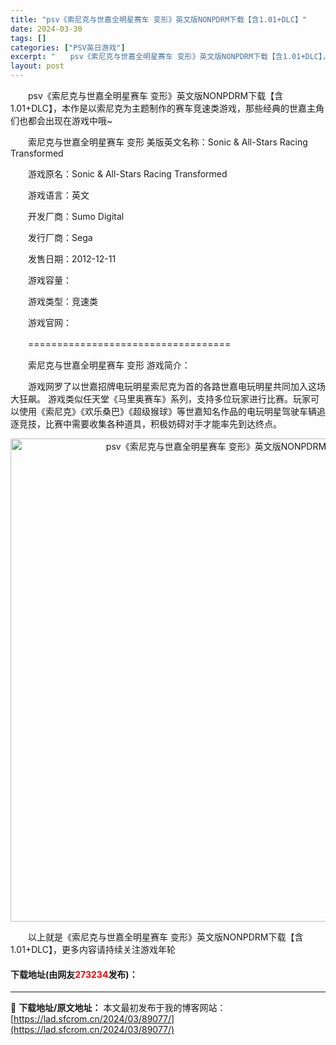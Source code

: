 ```yaml
---
title: "psv《索尼克与世嘉全明星赛车 变形》英文版NONPDRM下载【含1.01+DLC】"
date: 2024-03-30
tags: []
categories: ["PSV英日游戏"]
excerpt: "　　psv《索尼克与世嘉全明星赛车 变形》英文版NONPDRM下载【含1.01+DLC】，本作是以索尼克为主题制作的赛车竞速类游戏，那些经典的世嘉主角们也都会出现在游戏中哦~ 　　索尼克与世嘉全明星赛车 变形 美版英文名称：Sonic &amp; All-Stars Racing Transform&hellip;"
layout: post
---
```


 <p>　　psv《索尼克与世嘉全明星赛车 变形》英文版NONPDRM下载【含1.01+DLC】，本作是以索尼克为主题制作的赛车竞速类游戏，那些经典的世嘉主角们也都会出现在游戏中哦~</p> <p>　　索尼克与世嘉全明星赛车 变形 美版英文名称：Sonic &amp; All-Stars Racing Transformed</p> <p>　　游戏原名：Sonic &amp; All-Stars Racing Transformed</p> <p>　　游戏语言：英文</p> <p>　　开发厂商：Sumo Digital</p> <p>　　发行厂商：Sega</p> <p>　　发售日期：2012-12-11</p> <p>　　游戏容量：</p> <p>　　游戏类型：竞速类</p> <p>　　游戏官网：</p> <p>　　===================================</p> <p>　　索尼克与世嘉全明星赛车 变形 游戏简介：</p> <p>　　游戏网罗了以世嘉招牌电玩明星索尼克为首的各路世嘉电玩明星共同加入这场大狂飙。 游戏类似任天堂《马里奥赛车》系列，支持多位玩家进行比赛。玩家可以使用《索尼克》《欢乐桑巴》《超级猴球》等世嘉知名作品的电玩明星驾驶车辆追逐竞技，比赛中需要收集各种道具，积极妨碍对手才能率先到达终点。</p> <p align="center"><img align="" border="0" src="https://lad.sfcrom.cn/wp-content/uploads/2024/03/20240330_66077eb08122e.jpg" width="773" alt="psv《索尼克与世嘉全明星赛车 变形》英文版NONPDRM下载【含1.01+DLC】" /></p> <p>　　以上就是《索尼克与世嘉全明星赛车 变形》英文版NONPDRM下载【含1.01+DLC】，更多内容请持续关注游戏年轮</p> <p><h4>下载地址(由网友<font color="red">273234</font>发布)：</h4></p> 

---
📖 **下载地址/原文地址：** 本文最初发布于我的博客网站：[https://lad.sfcrom.cn/2024/03/89077/](https://lad.sfcrom.cn/2024/03/89077/)
